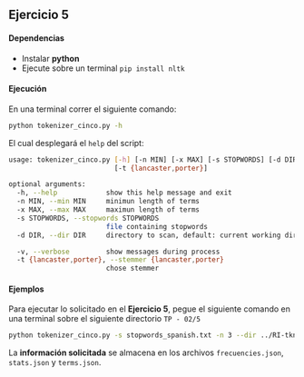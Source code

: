 ## Ejercicio 5

#### Dependencias

- Instalar **python**
- Ejecute sobre un terminal `pip install nltk`

#### Ejecución

En una terminal correr el siguiente comando:

```bash
python tokenizer_cinco.py -h
```
El cual desplegará el `help` del script:

```bash
usage: tokenizer_cinco.py [-h] [-n MIN] [-x MAX] [-s STOPWORDS] [-d DIR] [-v]
                          [-t {lancaster,porter}]

optional arguments:
  -h, --help            show this help message and exit
  -n MIN, --min MIN     minimun length of terms
  -x MAX, --max MAX     maximun length of terms
  -s STOPWORDS, --stopwords STOPWORDS
                        file containing stopwords
  -d DIR, --dir DIR     directory to scan, default: current working dir

  -v, --verbose         show messages during process
  -t {lancaster,porter}, --stemmer {lancaster,porter}
                        chose stemmer
```

#### Ejemplos

Para ejecutar lo solicitado en el **Ejercicio 5**, pegue el siguiente comando en una terminal sobre el siguiente directorio `TP - 02/5`

```bash
python tokenizer_cinco.py -s stopwords_spanish.txt -n 3 --dir ../RI-tknz-data
```

La **información solicitada** se almacena en los archivos `frecuencies.json`,  `stats.json` y `terms.json`.
